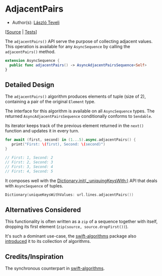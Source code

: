 # AdjacentPairs

* Author(s): [László Teveli](https://github.com/tevelee)

[[Source](https://github.com/apple/swift-async-algorithms/blob/main/Sources/AsyncAlgorithms/AsyncAdjacentPairsSequence.swift) | 
 [Tests](https://github.com/apple/swift-async-algorithms/blob/main/Tests/AsyncAlgorithmsTests/TestAdjacentPairs.swift)]

The `adjacentPairs()` API serve the purpose of collecting adjacent values. This operation is available for any `AsyncSequence` by calling the `adjacentPairs()` method.

```swift
extension AsyncSequence {
  public func adjacentPairs() -> AsyncAdjacentPairsSequence<Self>
}
```

## Detailed Design

The `adjacentPairs()` algorithm produces elements of tuple (size of 2), containing a pair of the original `Element` type. 

The interface for this algorithm is available on all `AsyncSequence` types. The returned `AsyncAdjacentPairsSequence` conditionally conforms to `Sendable`.

Its iterator keeps track of the previous element returned in the `next()` function and updates it in every turn.

```swift
for await (first, second) in (1...5).async.adjacentPairs() {
   print("First: \(first), Second: \(second)")
}

// First: 1, Second: 2
// First: 2, Second: 3
// First: 3, Second: 4
// First: 4, Second: 5
```

It composes well with the [Dictionary.init(_:uniquingKeysWith:)](https://github.com/apple/swift-async-algorithms/blob/main/Guides/Collections.md) API that deals with `AsyncSequence` of tuples.

```swift
Dictionary(uniqueKeysWithValues: url.lines.adjacentPairs())
```

## Alternatives Considered

This functionality is often written as a `zip` of a sequence together with itself, dropping its first element (`zip(source, source.dropFirst())`).

It's such a dominant use-case, the [swift-algorithms](https://github.com/apple/swift-algorithms) package also [introduced](https://github.com/apple/swift-algorithms/pull/119) it to its collection of algorithms.

## Credits/Inspiration

The synchronous counterpart in [swift-algorithms](https://github.com/apple/swift-algorithms/blob/main/Guides/AdjacentPairs.md).
